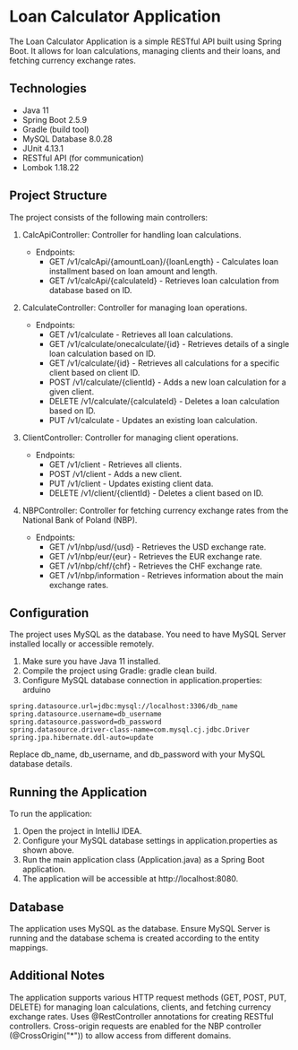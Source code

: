 # Loan Calculator Application
The Loan Calculator Application is a simple RESTful API built using Spring Boot. It allows for loan calculations, managing clients and their loans, and fetching currency exchange rates.

## Technologies
* Java 11
* Spring Boot 2.5.9
* Gradle (build tool)
* MySQL Database 8.0.28
* JUnit 4.13.1
* RESTful API (for communication)
* Lombok 1.18.22

## Project Structure
The project consists of the following main controllers:

1. CalcApiController: Controller for handling loan calculations.

   * Endpoints:
     * GET /v1/calcApi/{amountLoan}/{loanLength} - Calculates loan installment based on loan amount and length.
     * GET /v1/calcApi/{calculateId} - Retrieves loan calculation from database based on ID.

2. CalculateController: Controller for managing loan operations.

   * Endpoints:
     * GET /v1/calculate - Retrieves all loan calculations.
     * GET /v1/calculate/onecalculate/{id} - Retrieves details of a single loan calculation based on ID.
     * GET /v1/calculate/{id} - Retrieves all calculations for a specific client based on client ID.
     * POST /v1/calculate/{clientId} - Adds a new loan calculation for a given client.
     * DELETE /v1/calculate/{calculateId} - Deletes a loan calculation based on ID.
     * PUT /v1/calculate - Updates an existing loan calculation.
     
3. ClientController: Controller for managing client operations.

    * Endpoints:
      * GET /v1/client - Retrieves all clients.
      * POST /v1/client - Adds a new client.
      * PUT /v1/client - Updates existing client data.
      * DELETE /v1/client/{clientId} - Deletes a client based on ID.
      
4. NBPController: Controller for fetching currency exchange rates from the National Bank of Poland (NBP).

   * Endpoints:
     * GET /v1/nbp/usd/{usd} - Retrieves the USD exchange rate.
     * GET /v1/nbp/eur/{eur} - Retrieves the EUR exchange rate.
     * GET /v1/nbp/chf/{chf} - Retrieves the CHF exchange rate.
     * GET /v1/nbp/information - Retrieves information about the main exchange rates.

## Configuration
The project uses MySQL as the database. You need to have MySQL Server installed locally or accessible remotely.

1. Make sure you have Java 11 installed.
2. Compile the project using Gradle: gradle clean build.
3. Configure MySQL database connection in application.properties:
arduino
````
spring.datasource.url=jdbc:mysql://localhost:3306/db_name
spring.datasource.username=db_username
spring.datasource.password=db_password
spring.datasource.driver-class-name=com.mysql.cj.jdbc.Driver
spring.jpa.hibernate.ddl-auto=update
````
Replace db_name, db_username, and db_password with your MySQL database details.

## Running the Application
To run the application:

1. Open the project in IntelliJ IDEA.
2. Configure your MySQL database settings in application.properties as shown above.
3. Run the main application class (Application.java) as a Spring Boot application.
4. The application will be accessible at http://localhost:8080.

## Database
The application uses MySQL as the database. Ensure MySQL Server is running and the database schema is created according to the entity mappings.

## Additional Notes
The application supports various HTTP request methods (GET, POST, PUT, DELETE) for managing loan calculations, clients, and fetching currency exchange rates.
Uses @RestController annotations for creating RESTful controllers.
Cross-origin requests are enabled for the NBP controller (@CrossOrigin("*")) to allow access from different domains.